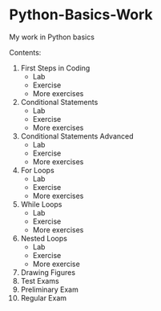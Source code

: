 # Python-Basics-Work
My work in Python basics


Contents:

1. First Steps in Coding
   - Lab
   - Exercise
   - More exercises
2. Conditional Statements
   - Lab
   - Exercise
   - More exercises
3. Conditional Statements Advanced
   - Lab
   - Exercise
   - More exercises
4. For Loops
   - Lab
   - Exercise
   - More exercises
5. While Loops
   - Lab
   - Exercise
   - More exercises
6. Nested Loops
   - Lab
   - Exercise
   - More exercise
7. Drawing Figures
8. Test Exams
9. Preliminary Exam
10. Regular Exam
